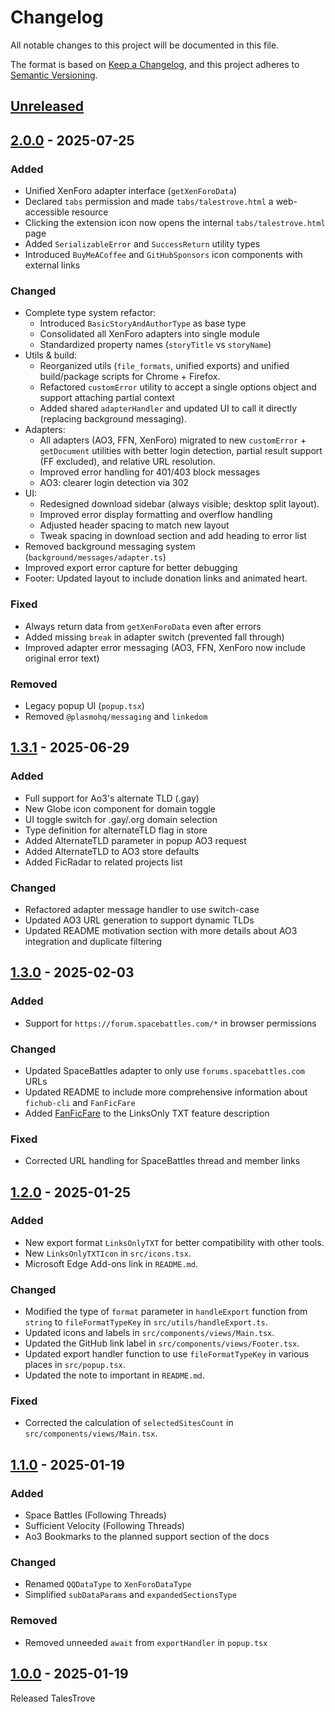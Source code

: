 # Changelog

All notable changes to this project will be documented in this file.

The format is based on [Keep a Changelog](https://keepachangelog.com/en/1.1.0/),
and this project adheres to [Semantic Versioning](https://semver.org/spec/v2.0.0.html).

[//]: # "Types of changes"
[//]: # "- **Added** for new features."
[//]: # "- **Changed** for changes in existing functionality."
[//]: # "- **Deprecated** for soon-to-be removed features."
[//]: # "- **Removed** for now removed features."
[//]: # "- **Fixed** for any bug fixes."
[//]: # "- **Security** in case of vulnerabilities."

## [Unreleased]

## [2.0.0] - 2025-07-25

### Added

- Unified XenForo adapter interface (`getXenForoData`)
- Declared `tabs` permission and made `tabs/talestrove.html` a web-accessible resource
- Clicking the extension icon now opens the internal `tabs/talestrove.html` page
- Added `SerializableError` and `SuccessReturn` utility types
- Introduced `BuyMeACoffee` and `GitHubSponsors` icon components with external links

### Changed

- Complete type system refactor:
  - Introduced `BasicStoryAndAuthorType` as base type
  - Consolidated all XenForo adapters into single module
  - Standardized property names (`storyTitle` vs `storyName`)
- Utils & build:
  - Reorganized utils (`file_formats`, unified exports) and unified build/package scripts for Chrome + Firefox.
  - Refactored `customError` utility to accept a single options object and support attaching partial context
  - Added shared `adapterHandler` and updated UI to call it directly (replacing background messaging).
- Adapters:
  - All adapters (AO3, FFN, XenForo) migrated to new `customError` + `getDocument` utilities with better login detection, partial result support (FF excluded), and relative URL resolution.
  - Improved error handling for 401/403 block messages
  - AO3: clearer login detection via 302
- UI:
  - Redesigned download sidebar (always visible; desktop split layout).
  - Improved error display formatting and overflow handling
  - Adjusted header spacing to match new layout
  - Tweak spacing in download section and add heading to error list
- Removed background messaging system (`background/messages/adapter.ts`)
- Improved export error capture for better debugging
- Footer: Updated layout to include donation links and animated heart.

### Fixed

- Always return data from `getXenForoData` even after errors
- Added missing `break` in adapter switch (prevented fall through)
- Improved adapter error messaging (AO3, FFN, XenForo now include original error text)

### Removed

- Legacy popup UI (`popup.tsx`)
- Removed `@plasmohq/messaging` and `linkedom`

## [1.3.1] - 2025-06-29

### Added

- Full support for Ao3's alternate TLD (.gay)
- New Globe icon component for domain toggle
- UI toggle switch for .gay/.org domain selection
- Type definition for alternateTLD flag in store
- Added AlternateTLD parameter in popup AO3 request
- Added AlternateTLD to AO3 store defaults
- Added FicRadar to related projects list

### Changed

- Refactored adapter message handler to use switch-case
- Updated AO3 URL generation to support dynamic TLDs
- Updated README motivation section with more details about AO3 integration and duplicate filtering

## [1.3.0] - 2025-02-03

### Added

- Support for `https://forum.spacebattles.com/*` in browser permissions

### Changed

- Updated SpaceBattles adapter to only use `forums.spacebattles.com` URLs
- Updated README to include more comprehensive information about `fichub-cli` and `FanFicFare`
- Added [FanFicFare](https://github.com/JimmXinu/FanFicFare/) to the LinksOnly TXT feature description

### Fixed

- Corrected URL handling for SpaceBattles thread and member links

## [1.2.0] - 2025-01-25

### Added

- New export format `LinksOnlyTXT` for better compatibility with other tools.
- New `LinksOnlyTXTIcon` in `src/icons.tsx`.
- Microsoft Edge Add-ons link in `README.md`.

### Changed

- Modified the type of `format` parameter in `handleExport` function from `string` to `fileFormatTypeKey` in `src/utils/handleExport.ts`.
- Updated icons and labels in `src/components/views/Main.tsx`.
- Updated the GitHub link label in `src/components/views/Footer.tsx`.
- Updated export handler function to use `fileFormatTypeKey` in various places in `src/popup.tsx`.
- Updated the note to important in `README.md`.

### Fixed

- Corrected the calculation of `selectedSitesCount` in `src/components/views/Main.tsx`.

## [1.1.0] - 2025-01-19

### Added

- Space Battles (Following Threads)
- Sufficient Velocity (Following Threads)
- Ao3 Bookmarks to the planned support section of the docs

### Changed

- Renamed `QQDataType` to `XenForoDataType`
- Simplified `subDataParams` and `expandedSectionsType`

### Removed

- Removed unneeded `await` from `exportHandler` in `popup.tsx`

## [1.0.0] - 2025-01-19

Released TalesTrove

[unreleased]: https://github.com/Jemeni11/TalesTrove/compare/v2.0.0...HEAD
[2.0.0]: https://github.com/Jemeni11/TalesTrove/releases/compare/v1.3.1...v2.0.0
[1.3.1]: https://github.com/Jemeni11/TalesTrove/releases/compare/v1.3.0...v1.3.1
[1.3.0]: https://github.com/Jemeni11/TalesTrove/releases/compare/v1.2.0...v1.3.0
[1.2.0]: https://github.com/Jemeni11/TalesTrove/releases/compare/v1.1.0...v1.2.0
[1.1.0]: https://github.com/Jemeni11/TalesTrove/releases/compare/v1.0.0...v1.1.0
[1.0.0]: https://github.com/Jemeni11/TalesTrove/releases/tag/v1.0.0
